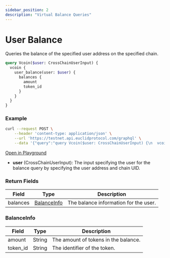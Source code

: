 ```yaml
---
sidebar_position: 2
description: "Virtual Balance Queries"
---
```


# User Balance
Queries the balance of the specified user address on the specified chain.

```graphql
query Vcoin($user: CrossChainUserInput) {
  vcoin {
    user_balance(user: $user) {
      balances {
        amount
        token_id
      }
    }
  }
}
```

### Example

```bash
curl --request POST \
    --header 'content-type: application/json' \
    --url 'https://testnet.api.euclidprotocol.com/graphql' \
    --data '{"query":"query Vcoin($user: CrossChainUserInput) {\n  vcoin {\n    user_balance(user: $user) {\n      balances {\n        amount\n        token_id\n      }\n    }\n  }\n}","variables":{"user":{"address":"nibi1...","chain_uid":"nibiru"}}}'
```

[Open in Playground](https://testnet.api.euclidprotocol.com/?explorerURLState=N4IgJg9gxgrgtgUwHYBcQC4QEcYIE4CeABAGpQQCWSAFACQwDO%2B6RAwnhAw6wBYCGVAKpM8ASSQAHGCgCURYAB0kRIgDdyVeUpUrG%2BAPoAjPgBs%2BSKAmp68LeiLmLlOlcbMWEDLc5cq%2BcCBhUbV8VFAgAa2R9CjAQlwBfeKIk51TUkAAaEFU%2BPAo%2BQxNPDBAnFQUQG0qWcp1KvjAwPE8GGqJKpApDCgBGADpByszkyqh%2BKn0YWPbO7oo8GEqQ9JAEoA)


- **user** (CrossChainUserInput): The input specifying the user for the balance query by specifying the user address and chain UID.

### Return Fields

| Field                  | Type   | Description                                             |
|------------------------|--------|---------------------------------------------------------|
| balances               | [BalanceInfo](#balanceinfo) | The balance information for the user.                    |

### BalanceInfo

| Field                  | Type   | Description                                             |
|------------------------|--------|---------------------------------------------------------|
| amount                 | String | The amount of tokens in the balance.                              |
| token_id               | String | The identifier of the token.                            | 




